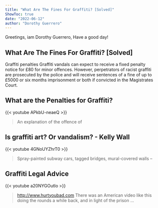 ```yaml
---
title: "What Are The Fines For Graffiti? [Solved]"
ShowToc: true 
date: "2022-06-12"
author: "Dorothy Guerrero" 
---
```


Greetings, iam Dorothy Guerrero, Have a good day!
## What Are The Fines For Graffiti? [Solved]
Graffiti penalties Graffiti vandals can expect to receive a fixed penalty notice for £80 for minor offences. However, perpetrators of racist graffiti are prosecuted by the police and will receive sentences of a fine of up to £5000 or six months imprisonment or both if convicted in the Magistrates Court.

## What are the Penalties for Graffiti?
{{< youtube APkbU-neaeQ >}}
>An explanation of the offence of 

## Is graffiti art? Or vandalism? - Kelly Wall
{{< youtube 4GNoUYZhrT0 >}}
>Spray-painted subway cars, tagged bridges, mural-covered walls – 

## Graffiti Legal Advice
{{< youtube a20NYGOutlo >}}
>http://www.hurtyoubad.com There was an American video like this doing the rounds a while back, and in light of the prison ...

